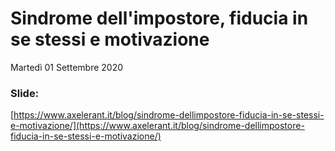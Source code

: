 # Sindrome dell'impostore, fiducia in se stessi e motivazione

Martedì 01 Settembre 2020

### Slide:

[https://www.axelerant.it/blog/sindrome-dellimpostore-fiducia-in-se-stessi-e-motivazione/](https://www.axelerant.it/blog/sindrome-dellimpostore-fiducia-in-se-stessi-e-motivazione/)

